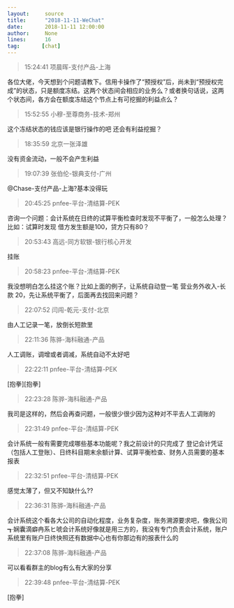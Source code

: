 ```yaml
---
layout:     source 
title:      "2018-11-11-WeChat"
date:       2018-11-11 12:00:00
author:     None
lines:      16 
tag:       [chat]
---
```

> 15:24:41  项晨晖-支付产品-上海  
   
各位大佬，今天想到个问题请教下。信用卡操作了“预授权”后，尚未到“预授权完成”的状态，只是额度冻结。这两个状态间会相应的业务么？或者换句话说，这两个状态间，各方会在额度冻结这个节点上有可挖掘的利益点么？  
   
> 15:52:55  小穆-至尊商务-技术-郑州  
   
这个冻结状态的钱应该是银行操作的吧 还会有利益挖掘？  
   
> 18:35:59  北京一张泽雄  
   
没有资金流动，一般不会产生利益  
   
> 19:07:39  张伯伦-银典支付-广州  
   
@Chase-支付产品-上海?基本没得玩  
   
> 20:45:25  pnfee-平台-清结算-PEK  
   
咨询一个问题：会计系统在日终的试算平衡检查时发现不平衡了，一般怎么处理？ 比如：试算时发现 借方发生额是100，贷方只有80？  
   
> 20:53:43  高远-同方软银-银行核心开发  
   
挂账  
   
> 20:58:23  pnfee-平台-清结算-PEK  
   
我没想明白怎么挂这个账？比如上面的例子，让系统自动登一笔  营业务外收入-长款 20，先让系统平衡了，后面再去找回来问题？  
   
> 22:07:52  闫闯-乾元-支付-北京  
   
由人工记录一笔，放倒长短款里  
   
> 22:11:36  陈骅-海科融通-产品  
   
人工调账，调增或者调减，系统自动不太好吧  
   
> 22:22:11  pnfee-平台-清结算-PEK  
   
[抱拳][抱拳]  
   
> 22:23:28  陈骅-海科融通-产品  
   
我司是这样的，然后会再查问题，一般很少很少因为这种对不平去人工调账的  
   
> 22:31:49  pnfee-平台-清结算-PEK  
   
会计系统一般有需要完成哪些基本功能呢？我之前设计的只完成了 登记会计凭证（包括人工登账）、日终科目期末余额计算、试算平衡检查、财务人员需要的基本报表  
   
> 22:32:51  pnfee-平台-清结算-PEK  
   
感觉太薄了，但又不知缺什么??  
   
> 22:36:31  陈骅-海科融通-产品  
   
会计系统这个看各大公司的自动化程度，业务复杂度，账务溯源要求吧，像我公司┱娴囊滴癖冉系ヒ唬会计系统好像就是用三方的，我没有专门负责会计系统，账户系统里有账户日终快照还有数据中心也有你那边有的报表什么的  
   
> 22:37:08  陈骅-海科融通-产品  
   
可以看看群主的blog有么有大家的分享  
   
> 22:39:48  pnfee-平台-清结算-PEK  
   
[抱拳]  
   
